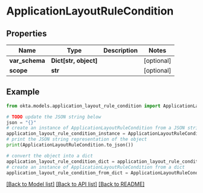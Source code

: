# ApplicationLayoutRuleCondition


## Properties

Name | Type | Description | Notes
------------ | ------------- | ------------- | -------------
**var_schema** | **Dict[str, object]** |  | [optional] 
**scope** | **str** |  | [optional] 

## Example

```python
from okta.models.application_layout_rule_condition import ApplicationLayoutRuleCondition

# TODO update the JSON string below
json = "{}"
# create an instance of ApplicationLayoutRuleCondition from a JSON string
application_layout_rule_condition_instance = ApplicationLayoutRuleCondition.from_json(json)
# print the JSON string representation of the object
print(ApplicationLayoutRuleCondition.to_json())

# convert the object into a dict
application_layout_rule_condition_dict = application_layout_rule_condition_instance.to_dict()
# create an instance of ApplicationLayoutRuleCondition from a dict
application_layout_rule_condition_from_dict = ApplicationLayoutRuleCondition.from_dict(application_layout_rule_condition_dict)
```
[[Back to Model list]](../README.md#documentation-for-models) [[Back to API list]](../README.md#documentation-for-api-endpoints) [[Back to README]](../README.md)


